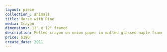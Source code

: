 ```yaml
---
layout: piece
collection_: animals
title: Horse with Pine
media: Crayon
dimensions: 11" x 12" framed
description: Melted crayon on onion paper in matted glassed maple frame 1" in depth.
price: $190
create_date: 2011
---
```

